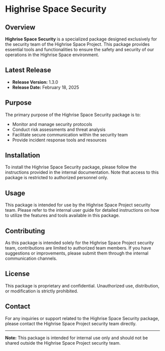 # Highrise Space Security

## Overview

**Highrise Space Security** is a specialized package designed exclusively for the security team of the Highrise Space Project. This package provides essential tools and functionalities to ensure the safety and security of our operations in the Highrise Space environment.

## Latest Release

- **Release Version:** 1.3.0
- **Release Date:** February 18, 2025


## Purpose

The primary purpose of the Highrise Space Security package is to:

- Monitor and manage security protocols
- Conduct risk assessments and threat analysis
- Facilitate secure communication within the security team
- Provide incident response tools and resources

## Installation

To install the Highrise Space Security package, please follow the instructions provided in the internal documentation. Note that access to this package is restricted to authorized personnel only.

## Usage

This package is intended for use by the Highrise Space Project security team. Please refer to the internal user guide for detailed instructions on how to utilize the features and tools available in this package.

## Contributing

As this package is intended solely for the Highrise Space Project security team, contributions are limited to authorized team members. If you have suggestions or improvements, please submit them through the internal communication channels.

## License

This package is proprietary and confidential. Unauthorized use, distribution, or modification is strictly prohibited.

## Contact

For any inquiries or support related to the Highrise Space Security package, please contact the Highrise Space Project security team directly.

---

**Note:** This package is intended for internal use only and should not be shared outside the Highrise Space Project security team.
